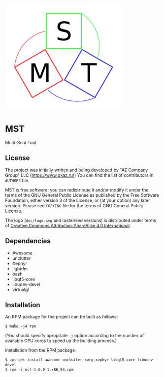 ![MST Logo](doc/logo.png)

# MST
Multi-Seat Tool

## License
The project was initially written and being developed by "AZ Company
Group" LLC (https://www.gkaz.ru/)  You can find the list of
contributors in `AUTHORS` file.

MST is free software: you can redistribute it and/or modify it under
the terms of the GNU General Public License as published by the Free
Software Foundation, either version 3 of the License, or (at your
option) any later version.  Please see `COPYING` file for the terms of
GNU General Public License.

The logo (`doc/logo.svg` and rasterised versions) is distributed under
terms of [Creative Commons Attribution-ShareAlike 4.0
International](https://creativecommons.org/licenses/by-sa/4.0/).

## Dependencies
* Awesome
* unclutter
* Xephyr
* lightdm
* bash
* libqt5-core
* libudev-devel
* virtualgl

## Installation

An RPM package for the project can be built as follows:
```
$ make -j4 rpm
```
(You should specify apropriate `-j` option according to the number 
of available CPU cores to speed up the building process.)

Installation from the RPM package:

```
$ apt-get install awesome unclutter xorg-xephyr libqt5-core libudev-devel
$ rpm -i mst-1.0.0-1.x86_64.rpm
```
